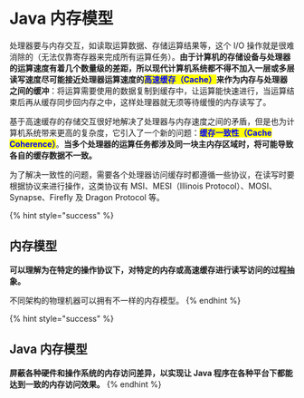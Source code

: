 # Java 内存模型

处理器要与内存交互，如读取运算数据、存储运算结果等，这个 I/O 操作就是很难消除的（无法仅靠寄存器来完成所有运算任务）。**由于计算机的存储设备与处理器的运算速度有着几个数量级的差距，所以现代计算机系统都不得不加入一层或多层读写速度尽可能接近处理器运算速度的**<mark style="color:blue;">**高速缓存（Cache）**</mark>**来作为内存与处理器之间的缓冲**：将运算需要使用的数据复制到缓存中，让运算能快速进行，当运算结束后再从缓存同步回内存之中，这样处理器就无须等待缓慢的内存读写了。

基于高速缓存的存储交互很好地解决了处理器与内存速度之间的矛盾，但是也为计算机系统带来更高的复杂度，它引入了一个新的问题：<mark style="color:blue;">**缓存一致性（Cache Coherence）**</mark>。**当多个处理器的运算任务都涉及同一块主内存区域时，将可能导致各自的缓存数据不一致。**

为了解决一致性的问题，需要各个处理器访问缓存时都遵循一些协议，在读写时要根据协议来进行操作，这类协议有 MSI、MESI（Illinois Protocol）、MOSI、Synapse、Firefly 及 Dragon Protocol 等。

{% hint style="success" %}
## 内存模型

**可以理解为在特定的操作协议下，对特定的内存或高速缓存进行读写访问的过程抽象。**

不同架构的物理机器可以拥有不一样的内存模型。
{% endhint %}

{% hint style="success" %}
## Java 内存模型

**屏蔽各种硬件和操作系统的内存访问差异，以实现让 Java 程序在各种平台下都能达到一致的内存访问效果。**
{% endhint %}
